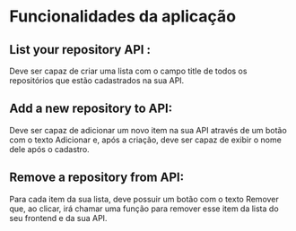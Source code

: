 # Funcionalidades da aplicação

## List your repository API : 
Deve ser capaz de criar uma lista com o campo title de todos os repositórios que estão cadastrados na sua API.

## Add a new repository to API: 
Deve ser capaz de adicionar um novo item na sua API através de um botão com o texto Adicionar e, após a criação, deve ser capaz de exibir o nome dele após o cadastro.

## Remove a repository from API: 
Para cada item da sua lista, deve possuir um botão com o texto Remover que, ao clicar, irá chamar uma função para remover esse item da lista do seu frontend e da sua API.
